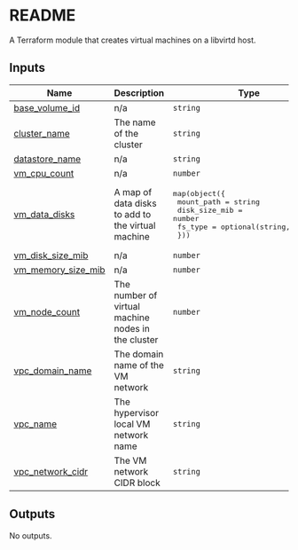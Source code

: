 # README
A Terraform module that creates virtual machines on a libvirtd host.
<!-- BEGIN_TF_DOCS -->
## Inputs

| Name | Description | Type | Default | Required |
|------|-------------|------|---------|:--------:|
| <a name="input_base_volume_id"></a> [base\_volume\_id](#input\_base\_volume\_id) | n/a | `string` | n/a | yes |
| <a name="input_cluster_name"></a> [cluster\_name](#input\_cluster\_name) | The name of the cluster | `string` | n/a | yes |
| <a name="input_datastore_name"></a> [datastore\_name](#input\_datastore\_name) | n/a | `string` | n/a | yes |
| <a name="input_vm_cpu_count"></a> [vm\_cpu\_count](#input\_vm\_cpu\_count) | n/a | `number` | `2` | no |
| <a name="input_vm_data_disks"></a> [vm\_data\_disks](#input\_vm\_data\_disks) | A map of data disks to add to the virtual machine | <pre>map(object({<br>    mount_path    = string<br>    disk_size_mib = number<br>    fs_type       = optional(string, "ext4")<br>  }))</pre> | `{}` | no |
| <a name="input_vm_disk_size_mib"></a> [vm\_disk\_size\_mib](#input\_vm\_disk\_size\_mib) | n/a | `number` | `1024` | no |
| <a name="input_vm_memory_size_mib"></a> [vm\_memory\_size\_mib](#input\_vm\_memory\_size\_mib) | n/a | `number` | `2048` | no |
| <a name="input_vm_node_count"></a> [vm\_node\_count](#input\_vm\_node\_count) | The number of virtual machine nodes in the cluster | `number` | `2` | no |
| <a name="input_vpc_domain_name"></a> [vpc\_domain\_name](#input\_vpc\_domain\_name) | The domain name of the VM network | `string` | `"virtual.lan"` | no |
| <a name="input_vpc_name"></a> [vpc\_name](#input\_vpc\_name) | The hypervisor local VM network name | `string` | n/a | yes |
| <a name="input_vpc_network_cidr"></a> [vpc\_network\_cidr](#input\_vpc\_network\_cidr) | The VM network CIDR block | `string` | n/a | yes |

## Outputs

No outputs.
<!-- END_TF_DOCS -->